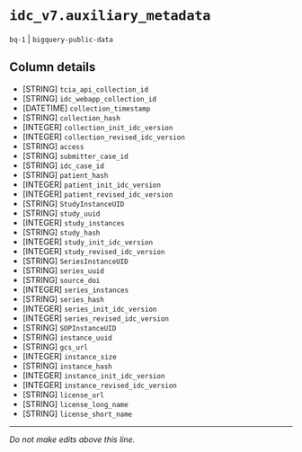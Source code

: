 # `idc_v7.auxiliary_metadata`
`bq-1` | `bigquery-public-data`

## Column details
* [STRING]    `tcia_api_collection_id`
* [STRING]    `idc_webapp_collection_id`
* [DATETIME]  `collection_timestamp`
* [STRING]    `collection_hash`
* [INTEGER]   `collection_init_idc_version`
* [INTEGER]   `collection_revised_idc_version`
* [STRING]    `access`
* [STRING]    `submitter_case_id`
* [STRING]    `idc_case_id`
* [STRING]    `patient_hash`
* [INTEGER]   `patient_init_idc_version`
* [INTEGER]   `patient_revised_idc_version`
* [STRING]    `StudyInstanceUID`
* [STRING]    `study_uuid`
* [INTEGER]   `study_instances`
* [STRING]    `study_hash`
* [INTEGER]   `study_init_idc_version`
* [INTEGER]   `study_revised_idc_version`
* [STRING]    `SeriesInstanceUID`
* [STRING]    `series_uuid`
* [STRING]    `source_doi`
* [INTEGER]   `series_instances`
* [STRING]    `series_hash`
* [INTEGER]   `series_init_idc_version`
* [INTEGER]   `series_revised_idc_version`
* [STRING]    `SOPInstanceUID`
* [STRING]    `instance_uuid`
* [STRING]    `gcs_url`
* [INTEGER]   `instance_size`
* [STRING]    `instance_hash`
* [INTEGER]   `instance_init_idc_version`
* [INTEGER]   `instance_revised_idc_version`
* [STRING]    `license_url`
* [STRING]    `license_long_name`
* [STRING]    `license_short_name`

-------------------------------------------------------------------------------
*Do not make edits above this line.*
